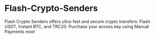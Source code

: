 # Flash-Crypto-Senders
Flash Crypto Senders offers ultra-fast and secure crypto transfers: Flash USDT, Instant BTC, and TRC20. Purchase your access key using Manual Payments now!
